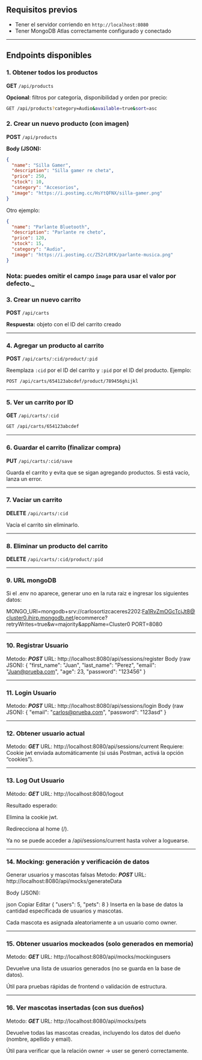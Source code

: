 ## Requisitos previos

- Tener el servidor corriendo en `http://localhost:8080`
- Tener MongoDB Atlas correctamente configurado y conectado

---

## Endpoints disponibles

### 1. Obtener todos los productos

**GET** `/api/products`

**Opcional**: filtros por categoría, disponibilidad y orden por precio:

```bash
GET /api/products?category=Audio&available=true&sort=asc
```

### 2. Crear un nuevo producto (con imagen)

**POST** `/api/products`

**Body (JSON):**
```json
{
  "name": "Silla Gamer",
  "description": "Silla gamer re cheta",
  "price": 250,
  "stock": 10,
  "category": "Accesorios",
  "image": "https://i.postimg.cc/HsYtQFNX/silla-gamer.png"
}
```

Otro ejemplo:
```json
{
  "name": "Parlante Bluetooth",
  "description": "Parlante re cheto",
  "price": 120,
  "stock": 15,
  "category": "Audio",
  "image": "https://i.postimg.cc/Z52rL0tK/parlante-musica.png"
}
```

### Nota: puedes omitir el campo `image` para usar el valor por defecto._

### 3. Crear un nuevo carrito

**POST** `/api/carts`

**Respuesta:** objeto con el ID del carrito creado

---

### 4. Agregar un producto al carrito

**POST** `/api/carts/:cid/product/:pid`

Reemplaza `:cid` por el ID del carrito y `:pid` por el ID del producto. Ejemplo:
```bash
POST /api/carts/654123abcdef/product/789456ghijkl
```

---

### 5. Ver un carrito por ID

**GET** `/api/carts/:cid`

```bash
GET /api/carts/654123abcdef
```

---

### 6. Guardar el carrito (finalizar compra)

**PUT** `/api/carts/:cid/save`

Guarda el carrito y evita que se sigan agregando productos. Si está vacío, lanza un error.

---

### 7. Vaciar un carrito

**DELETE** `/api/carts/:cid`

Vacía el carrito sin eliminarlo.

---

### 8. Eliminar un producto del carrito

**DELETE** `/api/carts/:cid/product/:pid`

---

### 9. URL mongoDB

Si el .env no aparece, generar uno en la ruta raiz e ingresar los siguientes datos:

MONGO_URI=mongodb+srv://carlosortizcaceres2202:Fa1RvZmOGcTcjJt8@cluster0.ihirp.mongodb.net/ecommerce?retryWrites=true&w=majority&appName=Cluster0
PORT=8080

---

### 10. Registrar Usuario

Metodo: ***POST***
URL: http://localhost:8080/api/sessions/register
Body (raw JSON):
{
  "first_name": "Juan",
  "last_name": "Perez",
  "email": "Juan@prueba.com",
  "age": 23,
  "password": "123456"
}

---

### 11. Login Usuario

Metodo: ***POST***
URL: http://localhost:8080/api/sessions/login
Body (raw JSON):
{
  "email": "carlos@prueba.com",
  "password": "123asd"
}

---

### 12. Obtener usuario actual
Metodo: ***GET***
URL: http://localhost:8080/api/sessions/current
Requiere: Cookie jwt enviada automáticamente (si usás Postman, activá la opción “cookies”).

---

### 13. Log Out Usuario

Método: ***GET***
URL: http://localhost:8080/logout

Resultado esperado:

Elimina la cookie jwt.

Redirecciona al home (/).

Ya no se puede acceder a /api/sessions/current hasta volver a loguearse.

---

### 14. Mocking: generación y verificación de datos
Generar usuarios y mascotas falsas
Metodo: ***POST*** 
URL: http://localhost:8080/api/mocks/generateData

Body (JSON):

json
Copiar
Editar
{
  "users": 5,
  "pets": 8
}
Inserta en la base de datos la cantidad especificada de usuarios y mascotas.

Cada mascota es asignada aleatoriamente a un usuario como owner.

---


### 15. Obtener usuarios mockeados (solo generados en memoria)
Metodo: ***GET*** 
URL: http://localhost:8080/api/mocks/mockingusers

Devuelve una lista de usuarios generados (no se guarda en la base de datos).

Útil para pruebas rápidas de frontend o validación de estructura.

---

### 16. Ver mascotas insertadas (con sus dueños)
Metodo: ***GET*** 
URL: http://localhost:8080/api/mocks/pets

Devuelve todas las mascotas creadas, incluyendo los datos del dueño (nombre, apellido y email).

Útil para verificar que la relación owner → user se generó correctamente.





